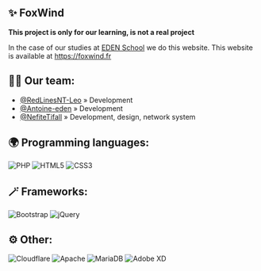 ## ✨ FoxWind
**This project is only for our learning, is not a real project**

In the case of our studies at [EDEN School](https://www.edenschool.fr) we do this website.
This website is available at https://foxwind.fr

## 🐱‍👤 Our team: 
- [@RedLinesNT-Leo](https://github.com/RedLinesNT-Leo) » Development  
- [@Antoine-eden](https://github.com/antoine-eden) » Development  
- [@NefiteTifall](https://github.com/NefiteTifall) » Development, design, network system  


## 🌍 Programming languages:
![PHP](https://img.shields.io/badge/php-%23777BB4.svg?style=for-the-badge&logo=php&logoColor=white)
![HTML5](https://img.shields.io/badge/html5-%23E34F26.svg?style=for-the-badge&logo=html5&logoColor=white)
![CSS3](https://img.shields.io/badge/css3-%231572B6.svg?style=for-the-badge&logo=css3&logoColor=white)

## 🪄 Frameworks:
![Bootstrap](https://img.shields.io/badge/bootstrap-%23563D7C.svg?style=for-the-badge&logo=bootstrap&logoColor=white)
![jQuery](https://img.shields.io/badge/jquery-%230769AD.svg?style=for-the-badge&logo=jquery&logoColor=white)


## ⚙️ Other:
![Cloudflare](https://img.shields.io/badge/Cloudflare-F38020?style=for-the-badge&logo=Cloudflare&logoColor=white)
![Apache](https://img.shields.io/badge/apache-%23D42029.svg?style=for-the-badge&logo=apache&logoColor=white)
![MariaDB](https://img.shields.io/badge/MariaDB-003545?style=for-the-badge&logo=mariadb&logoColor=white)
![Adobe XD](https://img.shields.io/badge/Adobe%20XD-470137?style=for-the-badge&logo=Adobe%20XD&logoColor=#FF61F6)

